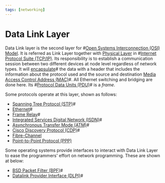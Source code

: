 ```yaml
---
tags: [networking]
---
```


# Data Link Layer

Data Link layer is the second layer for #[Open Systems Interconnection (OSI) Model](202206131632.md).
It is referred as Link Layer together with [Physical Layer](202206131647.md) in
#[Internet Protocol Suite (TCP/IP)](202206151238.md). Its responsibility is to
establish a communication session between two different devices at node level
regardless of network types. It will [encapsulate](202210012046.md)# the data
with a header that includes the information about the protocol used and the
source and destination [Media Access Control Address (MAC)](202206151451.md)#.
All Ethernet switching and bridging are done here. Its
#[Protocol Data Units (PDU)](202206131643.md)# is a *frame*.

Some protocols operate at this layer, shown as follows:
- [Spanning Tree Protocol (STP)](202207081637.md)#
- [Ethernet](202207051550.md)#
- [Frame Relay](202208291308.md)#
- [Integrated Services Digital Network (ISDN)](202208311145.md)#
- [Asynchronous Transfer Mode (ATM)](202209221012.md)#
- [Cisco Discovery Protocol (CDP)](202211051036.md)#
- [Fibre-Channel](202302131547.md)
- [Point-to-Point Protocol (PPP)](202304220943.md)

Some operating systems provide interfaces to interact with Data Link Layer to
ease the programmers' effort on network programming. These are shown at below:
- [BSD Packet Filter (BPF)](202209301046.md)#
- [Datalink Provider Interface (DLPI)](202209301047.md)#
